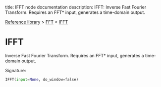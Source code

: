 title: IFFT node documentation
description: IFFT: Inverse Fast Fourier Transform. Requires an FFT* input, generates a time-domain output.

[Reference library](../../index.md) > [FFT](../index.md) > [IFFT](index.md)

# IFFT

Inverse Fast Fourier Transform. Requires an FFT* input, generates a time-domain output.

Signature:
```python
IFFT(input=None, do_window=false)
```
